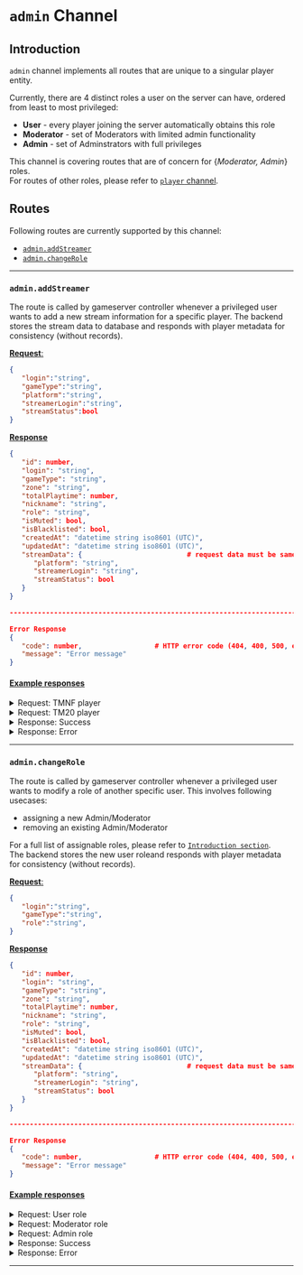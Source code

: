 # `admin` Channel

## Introduction

`admin` channel implements all routes that are unique to a singular player entity.

Currently, there are 4 distinct roles a user on the server can have, ordered from least to most privileged:

- **User**      - every player joining the server automatically obtains this role
- **Moderator** - set of Moderators with limited admin functionality
- **Admin**     - set of Adminstrators with full privileges

This channel is covering routes that are of concern for {*Moderator, Admin*} roles.<br>
For routes of other roles, please refer to [`player` channel](../player/README.md).

## Routes

Following routes are currently supported by this channel:

- [`admin.addStreamer`](#adminaddstreamer)
- [`admin.changeRole`](#adminchangerole)

---

### `admin.addStreamer`

The route is called by gameserver controller whenever a privileged user wants to add a new stream information for a specific player.
The backend stores the stream data to database and responds with player metadata for consistency (without records).

<u>**Request**:</u>

```json
{
   "login":"string",
   "gameType":"string",
   "platform":"string",
   "streamerLogin":"string",
   "streamStatus":bool
}
```

<u>**Response**</u>

```json
{
   "id": number,
   "login": "string",
   "gameType": "string",
   "zone": "string",
   "totalPlaytime": number,
   "nickname": "string",
   "role": "string",
   "isMuted": bool,
   "isBlacklisted": bool,
   "createdAt": "datetime string iso8601 (UTC)",
   "updatedAt": "datetime string iso8601 (UTC)",
   "streamData": {                          # request data must be same here
      "platform": "string",
      "streamerLogin": "string",
      "streamStatus": bool
   }
}

-------------------------------------------------------------------------------

Error Response
{
   "code": number,                  # HTTP error code (404, 400, 500, etc.)
   "message": "Error message"
}
```

#### <u>**Example responses**</u>

<details>
  <summary>Request: TMNF player</summary>

```json
{
   "login":"el-djinn",
   "gameType":"TmForever",
   "platform":"twitch.tv",
   "streamerLogin":"tekky",
   "streamStatus":false,
}
```

</details>

<details>
  <summary>Request: TM20 player</summary>

```json
{
   "login":"3zrJPQyLTZKF2Mrkr-qUEw",
   "gameType":"Trackmania",
   "platform":"twitch.tv",
   "streamerLogin":"tekky",
   "streamStatus":false,
}
```

</details>

<details>
  <summary>Response: Success</summary>

```json
{
   "id":20,
   "login":"el-djinn",
   "gameType":"KK",
   "zone":"World|Europe|Croatia",
   "totalPlaytime":0,
   "nickname":"el-djinn",
   "role":"user",
   "isMuted":false,
   "isBlacklisted":false,
   "createdAt":"2024-08-10T10:24:06Z",
   "updatedAt":"2024-08-10T13:15:51Z",
   "streamData":{
      "platform":"twitch.tv",
      "streamerLogin":"tekky",
      "streamStatus":false
   }
}
```

</details>

<details>
  <summary>Response: Error</summary>

```json
{
   "code": 500,
   "message": "Internal Server Error
}
```

</details>

---

### `admin.changeRole`

The route is called by gameserver controller whenever a privileged user wants to modify a role of another specific user. This involves following usecases:

- assigning a new Admin/Moderator
- removing an existing Admin/Moderator

For a full list of assignable roles, please refer to [`Introduction section`](#introduction).<br>
The backend stores the new user roleand responds with player metadata for consistency (without records).

<u>**Request**:</u>

```json
{
   "login":"string",
   "gameType":"string",
   "role":"string",
}
```

<u>**Response**</u>

```json
{
   "id": number,
   "login": "string",
   "gameType": "string",
   "zone": "string",
   "totalPlaytime": number,
   "nickname": "string",
   "role": "string",
   "isMuted": bool,
   "isBlacklisted": bool,
   "createdAt": "datetime string iso8601 (UTC)",
   "updatedAt": "datetime string iso8601 (UTC)",
   "streamData": {                          # request data must be same here
      "platform": "string",
      "streamerLogin": "string",
      "streamStatus": bool
   }
}

-------------------------------------------------------------------------------

Error Response
{
   "code": number,                  # HTTP error code (404, 400, 500, etc.)
   "message": "Error message"
}
```

#### <u>**Example responses**</u>

<details>
  <summary>Request: User role</summary>

```json
{
   "login":"el-djinn",
   "gameType":"TmForever",
   "role":"user",
}
```

</details>

<details>
  <summary>Request: Moderator role</summary>

```json
{
   "login":"3zrJPQyLTZKF2Mrkr-qUEw",
   "gameType":"Trackmania",
   "role":"moderator",
}
```

</details>

<details>
  <summary>Request: Admin role</summary>

```json
{
   "login":"3zrJPQyLTZKF2Mrkr-qUEw",
   "gameType":"Trackmania",
   "role":"admin",
}
```

</details>

<details>
  <summary>Response: Success</summary>

```json
{
   "id":20,
   "login":"el-djinn",
   "gameType":"KK",
   "zone":"World|Europe|Croatia",
   "totalPlaytime":0,
   "nickname":"el-djinn",
   "role":"user",
   "isMuted":false,
   "isBlacklisted":false,
   "createdAt":"2024-08-10T10:24:06Z",
   "updatedAt":"2024-08-10T13:15:51Z",
   "streamData":{ # or null
      "platform":"twitch.tv",
      "streamerLogin":"tekky",
      "streamStatus":false
   }
}
```

</details>

<details>
  <summary>Response: Error</summary>

```json
{
   "code": 500,
   "message": "Internal Server Error
}
```

</details>

---
